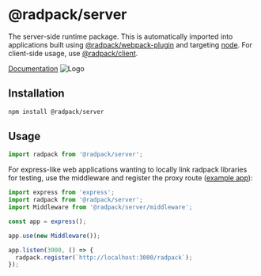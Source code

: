 # @radpack/server
The server-side runtime package. This is automatically imported into applications built using [@radpack/webpack-plugin] and targeting [node](webpack-target). For client-side usage, use [@radpack/client].

[Documentation](https://godaddy.github.io/radpack)
![Logo](../../docs/_site/static/radpack-logo.svg)


## Installation
```sh
npm install @radpack/server
```


## Usage
```js
import radpack from '@radpack/server';
```

For express-like web applications wanting to locally link radpack libraries for testing, use the middleware and register the proxy route ([example app](app-middleware)):
```js
import express from 'express';
import radpack from '@radpack/server';
import Middleware from '@radpack/server/middleware';

const app = express();

app.use(new Middleware());

app.listen(3000, () => {
  radpack.register(`http://localhost:3000/radpack`);
});
```


[@radpack/client]: ../client/
[@radpack/webpack-plugin]: ../webpack-plugin/
[app-middleware]: ../../examples/apps/middleware/
[webpack-target]: https://v4.webpack.js.org/configuration/target/

